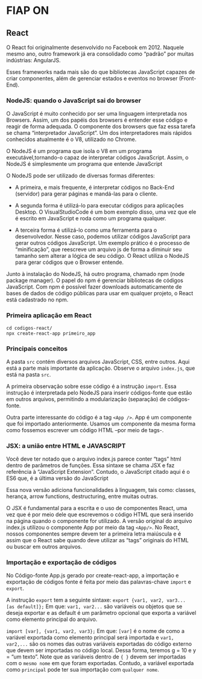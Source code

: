 # FIAP ON

## React

O React foi originalmente desenvolvido no Facebook em 2012. Naquele mesmo ano, outro framework já era consolidado como “padrão” por muitas indústrias: AngularJS.

Esses frameworks nada mais são do que bibliotecas JavaScript capazes de criar componentes, além de gerenciar estados e eventos no browser (Front-End).


### NodeJS: quando o JavaScript sai do browser

O JavaScript é muito conhecido por ser uma linguagem interpretada nos Browsers. Assim, um dos papéis dos browsers é entender esse código e reagir de forma adequada. O componente dos browsers que faz essa tarefa se chama “interpretador JavaScript”. Um dos interpretadores mais rápidos conhecidos atualmente é o V8, utilizado no Chrome.

O NodeJS é um programa que isola o V8 em um programa executável,tornando-o capaz de interpretar códigos JavaScript. Assim, o NodeJS é simplesmente um programa que entende JavaScript

O NodeJS pode ser utilizado de diversas formas diferentes:

  - A primeira, e mais frequente, é interpretar códigos no Back-End (servidor) para gerar páginas e mandá-las para o cliente.

  - A segunda forma é utilizá-lo para executar códigos para aplicações Desktop. O VisualStudioCode é um bom exemplo disso, uma vez que ele é escrito em JavaScript e roda como um programa qualquer.

  - A terceira forma é utilizá-lo como uma ferramenta para o desenvolvedor. Nesse caso, podemos utilizar códigos JavaScript para gerar outros códigos JavaScript. Um exemplo prático é o processo de “minificação”, que reescreve um arquivo js de forma a diminuir seu tamanho sem alterar a lógica de seu código.
  O React utiliza o NodeJS para gerar códigos que o Browser entende.

  Junto à instalação do NodeJS, há outro programa, chamado npm (node package manager). O papel do npm é gerenciar bibliotecas de códigos JavaScript. Com npm é possível fazer downloads automaticamente de bases de dados de código públicas para usar em qualquer projeto, o React está cadastrado no npm.

### Primeira aplicação em React

```
cd codigos-react/
npx create-react-app primeiro_app
```

### Principais conceitos

A pasta `src` contém diversos arquivos JavaScript, CSS, entre outros. Aqui está a parte mais importante da aplicação. Observe o arquivo `index.js`, que está na pasta `src`.

A primeira observação sobre esse código é a instrução `import`. Essa instrução é interpretada pelo NodeJS para inserir códigos-fonte que estão em outros arquivos, permitindo a modularização (separação) de códigos-fonte.

Outra parte interessante do código é a tag `<App />`. App é um componente que foi importado anteriormente. Usamos um componente da mesma forma como fossemos escrever um código HTML –por meio de tags-.

### JSX: a união entre HTML e JAVASCRIPT

Você deve ter notado que o arquivo index.js parece conter “tags” html dentro de parâmetros de funções. Essa sintaxe se chama JSX e faz referência à “JavaScript Extension”. Contudo, o JavaScript citado aqui é o ES6 que, é a última versão do JavaScript

Essa nova versão adiciona funcionalidades à linguagem, tais como: classes, herança, arrow functions, destructuring, entre muitas outras.

O JSX é fundamental para a escrita e o uso de componentes React, uma vez que é por meio dele que escrevemos o código HTML que será inserido na página quando o componente for utilizado. A versão original do arquivo index.js utilizou o componente App por meio da tag `<App/>`. No React, nossos componentes sempre devem ter a primeira letra maiúscula e é assim que o React sabe quando deve utilizar as “tags” originais do HTML ou buscar em outros arquivos.

### Importação e exportação de códigos

No Código-fonte App.js gerado por create-react-app, a importação e exportação de códigos fonte é feita por meio das palavras-chave `import` e `export`.

A instrução `export` tem a seguinte sintaxe: `export {var1, var2, var3... [as default]};`
Em  que: `var1, var2...` são variáveis ou objetos que se deseja exportar e as default é um parâmetro opcional que exporta a variável como elemento principal do arquivo.

`import [var], {var1, var2, var3};`
Em  que: `[var]` é o nome de como a variável exportada como elemento principal será importada e `var1, var2,...` são os nomes das  outras variáveis exportadas do código externo que devem ser importadas no código local. Dessa forma, teremos g = 10 e y = “um texto”.
Note que as variáveis dentro de `{ }` devem ser importadas com o `mesmo nome` em que foram exportadas. Contudo, a variável exportada como `principal` pode ter sua importação com `qualquer nome`.

